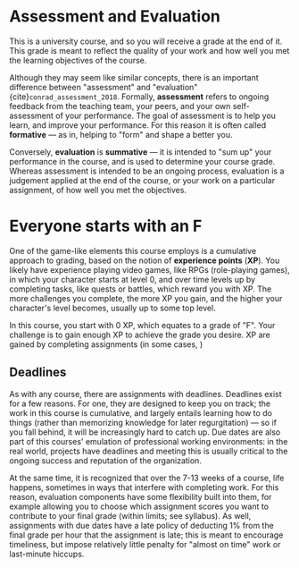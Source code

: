 # Assessment and Evaluation

This is a university course, and so you will receive a grade at the end of it. This grade is meant to reflect the quality of your work and how well you met the learning objectives of the course.

Although they may seem like similar concepts, there is an important difference between "assessment" and "evaluation" {cite}`conrad_assessment_2018`. Formally, **assessment** refers to ongoing feedback from the teaching team, your peers, and your own self-assessment of your performance. The goal of assessment is to help you learn, and improve your performance. For this reason it is often called **formative** — as in, helping to "form" and shape a better you.

Conversely, **evaluation** is **summative** — it is intended to "sum up" your performance in the course, and is used to determine your course grade. Whereas assessment is intended to be an ongoing process, evaluation is a judgement applied at the end of the course, or your work on a particular assignment, of how well you met the objectives. 

# Everyone starts with an F

One of the game-like elements this course employs is a cumulative approach to grading, based on the notion of **experience points** (**XP**). You likely have experience playing video games, like RPGs (role-playing games), in which your character starts at level 0, and over time levels up by completing tasks, like quests or battles, which reward you with XP. The more challenges you complete, the more XP you gain, and the higher your character's level becomes, usually up to some top level.

In this course, you start with 0 XP, which equates to a grade of "F". Your challenge is to gain enough XP to achieve the grade you desire. XP are gained by completing assignments (in some cases, )




## Deadlines

As with any course, there are assignments with deadlines. Deadlines exist for a few reasons. For one, they are designed to keep you on track; the work in this course is cumulative, and largely entails learning how to do things (rather than memorizing knowledge for later regurgitation) — so if you fall behind, it will be increasingly hard to catch up. Due dates are also part of this courses' emulation of professional working environments: in the real world, projects have deadlines and meeting this is usually critical to the ongoing success and reputation of the organization.

At the same time, it is recognized that over the 7-13 weeks of a course, life happens, sometimes in ways that interfere with completing work. For this reason, evaluation components have some flexibility built into them, for example allowing you to choose which assignment scores you want to contribute to your final grade (within limits; see syllabus). As well, assignments with due dates have a late policy of deducting 1% from the final grade per hour that the assignment is late; this is meant to encourage timeliness, but impose relatively little penalty for "almost on time" work or last-minute hiccups.
